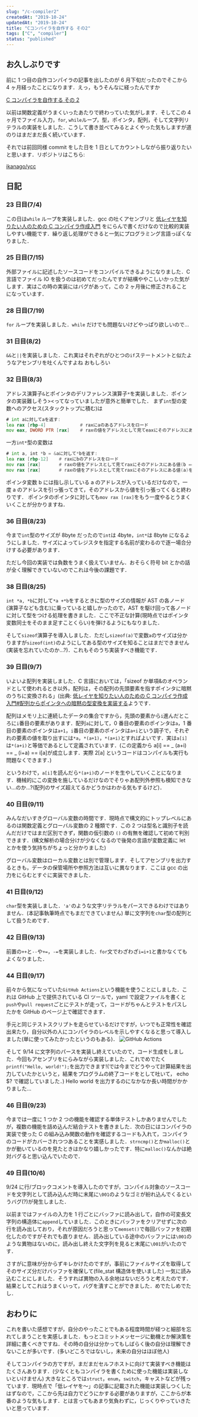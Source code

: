 ```yaml
---
slug: "/c-compiler2"
createdAt: "2019-10-24"
updatedAt: "2019-10-24"
title: "Cコンパイラを自作する その2"
tags: ["C", "compiler"]
status: "published"
---
```


## お久しぶりです

前に 1 つ目の自作コンパイラの記事を出したのが 6 月下旬だったのでそこから 4 ヶ月経ったことになります．えっ，もうそんなに経ったんですか

[C コンパイラを自作する その 2](https://ikanago-blog.netlify.app/blog/c-compiler1.md)

以前は関数定義がうまくいったあたりで終わっていた気がします．そしてこの 4 ヶ月でファイル入力，`for`, `while`ループ，型，ポインタ，配列，そして文字列リテラルの実装をしました．こうして書き並べてみるとよくやった気もしますが道のりはまだまだ長く続いています．

それでは前回同様 commit をした日を 1 日としてカウントしながら振り返りたいと思います．リポジトリはこちら:

[ikanago/ycc](https://github.com/ikanago/ycc)

## 日記

### 23 日目(7/4)

この日は`while` ループを実装しました．gcc の吐くアセンブリと [低レイヤを知りたい人のための C コンパイラ作成入門](https://www.sigbus.info/compilerbook) をにらんで書くだけなので比較的実装しやすい機能です．繰り返し処理ができると一気にプログラミング言語っぽくなりました．

### 25 日目(7/15)

外部ファイルに記述したソースコードをコンパイルできるようになりました．C 言語でファイル IO を扱うのは初めてだったんですが結構ややこしいかった気がします．実はこの時の実装にはバグがあって，この 2 ヶ月後に修正されることになっています．

### 28 日目(7/19)

`for` ループを実装しました．`while` だけでも問題ないけどやっぱり欲しいので…

### 31 日目(8/2)

`&&`と`||`を実装しました．これ実はそれぞれがひとつの`if`ステートメントと似たようなアセンブリを吐くんですよね おもしろい

### 32 日目(8/3)

アドレス演算子`&`とポインタのデリファレンス演算子`*`を実装しました．ポインタの実装難しそう><ってなっていましたが意外と簡単でした．
まず`int`型の変数へのアクセス(スタックトップに積む)は

```asm
# int aに対してaを返す:
lea rax [rbp-4]             # raxにaのあるアドレスをロード
mov eax, DWORD PTR [rax]    # raxの値をアドレスとして見てeaxにそのアドレスにある値(a)をロード
```

一方`int*`型の変数は

```asm
# int a, int *b = &aに対して*bを返す:
lea rax [rbp-12]    # raxにbのアドレスをロード
mov rax [rax]       # raxの値をアドレスとして見てraxにそのアドレスにある値(b == &a)をロード
mov rax [rax]       # raxの値をアドレスとして見てraxにそのアドレスにある値(a)をロード
```

ポインタ変数 b には指し示している a のアドレスが入っているだけなので，一度 a のアドレスを引っ張ってきて，そのアドレスから値を引っ張ってくると終わりです．
ポインタのポインタに対しても`mov rax [rax]`をもう一度やるとうまくいくことが分かりますね．

### 36 日目(8/23)

今まで`int`型のサイズが 8byte だったので`int`は 4byte，`int*`は 8byte になるようにしました．サイズによってレジスタを指定する名前が変わるので逐一場合分けする必要があります．

ただし今回の実装では負数をうまく扱えていません．おそらく符号 bit とかの話が全く理解できていないのでこれは今後の課題です．

### 38 日目(8/25)

`int *a, *b`に対して`*a +*b`をするときに型のサイズの情報が AST の各ノード(演算子なども含む)に乗っていると嬉しかったので，AST を駆け回って各ノードに対して型をつける処理を書きました．ここで不正な計算(現時点ではポインタ変数同士をそのまま足すことくらい)を弾けるようにもなりました．

そして`sizeof`演算子を導入しました．ただし`sizeof(a)`で変数`a`のサイズは分かりますが`sizeof(int)`のようにしてある型のサイズを知ることはまだできません(実装を忘れていたのか…?)．これもそのうち実装すべき機能です．

### 39 日目(9/7)

いよいよ配列を実装しました．C 言語においては，「sizeof か単項&のオペランドとして使われるとき以外，配列は，その配列の先頭要素を指すポインタに暗黙のうちに変換される」(出典: [低レイヤを知りたい人のための C コンパイラ作成入門#配列からポインタへの暗黙の型変換を実装する](https://www.sigbus.info/compilerbook#%E9%85%8D%E5%88%97%E3%81%8B%E3%82%89%E3%83%9D%E3%82%A4%E3%83%B3%E3%82%BF%E3%81%B8%E3%81%AE%E6%9A%97%E9%BB%99%E3%81%AE%E5%9E%8B%E5%A4%89%E6%8F%9B%E3%82%92%E5%AE%9F%E8%A3%85%E3%81%99%E3%82%8B)ようです．

配列はメモリ上に連続したデータの集合ですから，先頭の要素から`i`進んだところに`i`番目の要素があります．配列`a`に対して，0 番目の要素のポインタは`a`，1 番目の要素のポインタは`a+1`，`i`番目の要素のポインタは`a+i`という調子で，それぞれの要素の値を取り出すには`*a`，`*(a+1)`，`*(a+i)`とすればよいです．実は`a[i]`は`*(a+i)`と等価であるとして定義されています．(この定義から a[i] == _ (a+i) == _ (i+a) == i[a]が成立します．実際 2[a] というコードはコンパイルも実行も問題なくできます．)

というわけで，`a[i]`を読んだら`*(a+i)`のノードを生やしていくことになります．機械的にこの変換を施しているだけなのでそりゃあ配列外参照も検知できない…のか…?(配列のサイズ超えてるかどうかはわかる気もするけど)．

### 40 日目(9/11)

みんなだいすきグローバル変数の時間です．現時点で構文的にトップレベルにあるのは関数定義とグローバル変数の 2 種類です．この 2 つは型名と識別子を読んだだけではまだ区別できず，関数の仮引数の `()` の有無を確認して初めて判別できます．(構文解析の場合分けが少なくなるので後発の言語が変数定義に let とかを使う気持ちがちょっと分かりました)

グローバル変数はローカル変数とは別で管理します．そしてアセンブリを出力するときも，データの保管場所や参照方法は互いに異なります．ここは gcc の出力をにらむとすぐに実装できました．

### 41 日目(9/12)

`char`型を実装しました．`'a'`のような文字リテラルをパースできるわけではありません．(本記事執筆時点でもまだできていません) 単に文字列を`char`型の配列として扱うためです．

### 42 日目(9/13)

前置の`++`と`--`や`+=`，`-=`を実装しました．`for`文でわざわざ`i=i+1`と書かなくてもよくなりました．

### 44 日目(9/17)

前々から気になっていた`GitHub Actions`という機能を使うことにしました．これは GitHub 上で提供されている CI ツールで，yaml で設定ファイルを書くと`push`や`pull request`ごとにテストが走って，コードがちゃんとテストをパスしたかを GitHub のページ上で確認できます．

手元と同じテストスクリプトを走らせているだけですが，いつでも正常性を確認出来たり，自分以外の人にコンパイラのレベルを示しやすくなると思って導入しました(単に使ってみたかったというのもある)．
![GitHub Actions](20191023233444.jpg)

そして 9/14 に文字列のパースを実装し終えていたので，コード生成をしました．今回もアセンブリをにらみながら実装しました．これでめでたく`printf("Hello, world!");`を出力できます!(では今までどうやって計算結果を出力していたかというと，結果をプログラムの終了コードをとして吐いて， echo \$? で確認していました．) Hello world を出力するのになかなか長い時間がかかりました…

### 46 日目(9/23)

今までは一度に 1 つか 2 つの機能を確認する単体テストしかありませんでしたが，複数の機能を詰め込んだ結合テストを書きました．次の日にはコンパイラの実装で使った C の組み込み関数の動作を確認するコードも入れて，コンパイラのコードがカバーされつつあることを実感しました．`strncmp()`とか`malloc()`とかが動いているのを見たときはかなり嬉しかったです．特に`malloc()`なんかは絶対バグると思い込んでいたので．

### 49 日目(10/6)

9/24 に行/ブロックコメントを導入したのですが，コンパイル対象のソースコードを文字列として読み込んだ時に末尾に`\001`のようなゴミが紛れ込んでくるというバグ(?)が発生しました．

以前まではファイルの入力を 1 行ごとにバッファに読み出して，自作の可変長文字列の構造体に`append`していました．このときにバッファをクリアせずに次の行を読み出しており，それが原因だろうと思って`memset()`で毎回バッファを初期化したのですがそれでも直りません．読み出している途中のバッファには`\001`のような異物はないのに，読み出し終えた文字列を見ると末尾に`\001`がいたのです．

さすがに意味が分からずキレかけたのですが，事前にファイルサイズを取得してそのサイズ分だけバッファを確保して(file_stat 構造体を使いました) 一気に読み込むことにしました．そうすれば異物の入る余地はないだろうと考えたのです．結果としてこれはうまくいって，バグを潰すことができました．めでたしめでたし．

## おわりに

これを書いた感想ですが，自分のやったことでもある程度時間が経つと細部を忘れてしまうことを実感しました．もっとコミットメッセージに動機とか解決策を詳細に書くべきですね．その時の自分は分かってもしばらく後の自分は理解できないことが多いです．(多いどころではないし，未来の自分はほぼ他人)

そしてコンパイラの方ですが，まだまだセルフホストに向けて実装すべき機能はたくさんあります．(少なくともコンパイラを書くために使った機能は実装しないといけません) 大きなところでは`struct`，`enum`，`switch`，キャストなどが残っています．現時点で「低レイヤを～」の記事に記載された機能は実装しつくしたはずなので，ここから先は自力でどうにかする必要がありますが，ここからが本番のような気もします．とは言ってもあまり気負わずに，じっくりやっていきたいと思っています．
